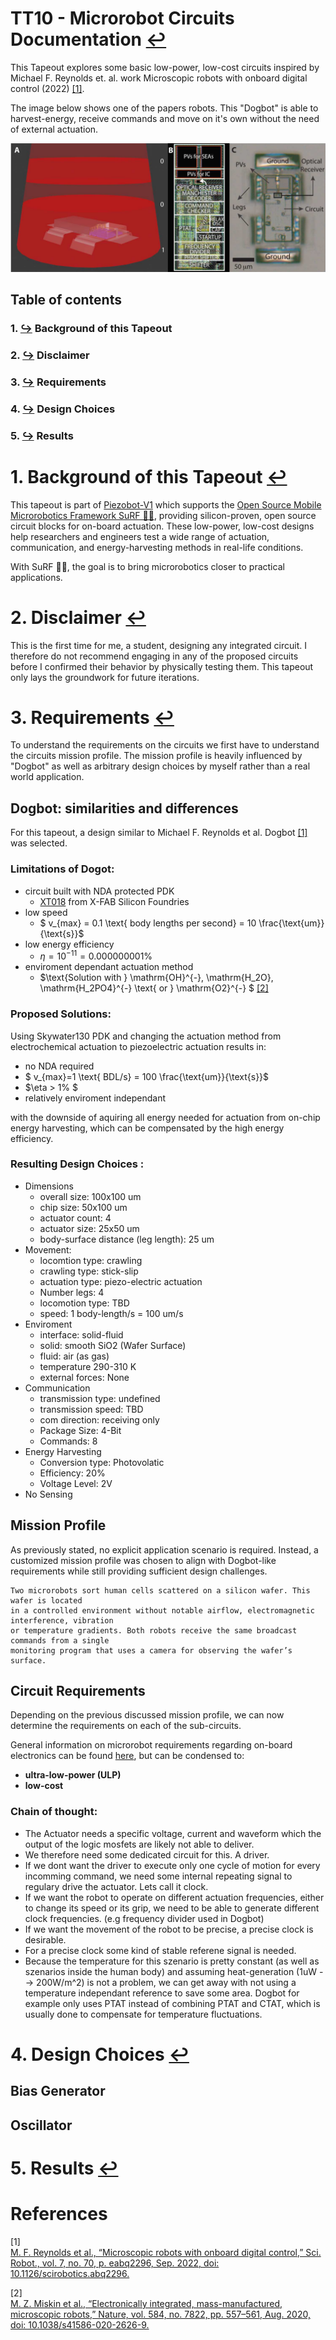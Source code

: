 #  TT10 - Microrobot Circuits Documentation [↩](../README.md)

This Tapeout explores some basic low-power, low-cost circuits inspired by Michael F. Reynolds et. al. work Microscopic robots with onboard digital control (2022) [[1]](#1). 
<br>

The image below shows one of the papers robots. This "Dogbot" is able to harvest-energy, receive commands and move on it's own without the need of external actuation.

![Dogbot](img/Dogbot.png)
<br>

## Table of contents
### 1. [↪](#1-background-of-this-tapeout-) Background of this Tapeout
### 2. [↪](#2-disclaimer-) Disclaimer
### 3. [↪](#3-requirements-) Requirements
### 4. [↪](#4-design-choices) Design Choices
### 5. [↪](#5-results-) Results




# 1. Background of this Tapeout [↩](#tt10---microrobot-circuits-documentation-)
This tapeout is part of [Piezobot-V1](https://github.com/jonoboderbonobo/piezobot-v1/blob/main/README.md) which supports the [Open Source Mobile Microrobotics Framework SuRF 🏄‍♀️](https://github.com/jonoboderbonobo/surf/), providing silicon-proven, open source circuit blocks for on-board actuation. These low-power, low-cost designs help researchers and engineers test a wide range of actuation, communication, and energy-harvesting methods in real-life conditions. 
<br> 

With SuRF 🏄‍♀️, the goal is to bring microrobotics closer to practical applications.





# 2. Disclaimer [↩](#tt10---microrobot-circuits-documentation-)
This is the first time for me, a student, designing any integrated circuit. I therefore do not recommend engaging in any of the proposed circuits before I confirmed their behavior by physically testing them. This tapeout only lays the groundwork for future iterations. 

# 3. Requirements [↩](#tt10---microrobot-circuits-documentation-)
To understand the requirements on the circuits we first have to understand the circuits mission profile. The mission profile is heavily influenced by "Dogbot" as well as arbitrary design choices by myself rather than a real world application.
## Dogbot: similarities and differences
For this tapeout, a design similar to Michael F. Reynolds et al. Dogbot [[1]](#1) was selected.

### Limitations of Dogot:
- circuit built with NDA protected PDK
    - [XT018](https://www.xfab.com/xt018) from X-FAB Silicon Foundries
- low speed
    - $ v_{max} = 0.1 \text{ body lengths per second} = 10 \frac{\text{um}}{\text{s}}$ 
- low energy efficiency 
    - $\eta = 10^{-11} = 0.000000001\%$
- enviroment dependant actuation method
    - $\text{Solution with } \mathrm{OH}^{-}, \mathrm{H_2O}, \mathrm{H_2PO4}^{-} \text{ or } \mathrm{O2}^{-}
    $ [[2]](#2)
### Proposed Solutions:
Using Skywater130 PDK and changing the actuation method from electrochemical actuation to piezoelectric actuation results in:
- no NDA required
- $ v_{max}=1 \text{ BDL/s} = 100 \frac{\text{um}}{\text{s}}$ 
- $\eta > 1\% $
- relatively enviroment independant

with the downside of aquiring all energy needed for actuation from on-chip energy harvesting, which can be compensated by the high energy efficiency.
### Resulting Design Choices :
- Dimensions
    - overall size: 100x100 um
    - chip size: 50x100 um
    - actuator count: 4
    - actuator size: 25x50 um
    - body-surface distance (leg length): 25 um
- Movement:
    - locomtion type: crawling
    - crawling type: stick-slip
    - actuation type: piezo-electric actuation
    - Number legs: 4
    - locomotion type: TBD
    - speed: 1 body-length/s = 100 um/s
- Enviroment
    - interface: solid-fluid
    - solid: smooth SiO2 (Wafer Surface)
    - fluid: air (as gas) 
    - temperature 290-310 K
    - external forces: None
- Communication
    - transmission type: undefined
    - transmission speed: TBD
    - com direction: receiving only
    - Package Size: 4-Bit
    - Commands: 8
- Energy Harvesting
    - Conversion type: Photovolatic
    - Efficiency: 20%
    - Voltage Level: 2V
- No Sensing

## Mission Profile
As previously stated, no explicit application scenario is required. Instead, 
a customized mission profile was chosen to align with Dogbot-like requirements 
while still providing sufficient design challenges. 
```
Two microrobots sort human cells scattered on a silicon wafer. This wafer is located 
in a controlled environment without notable airflow, electromagnetic interference, vibration 
or temperature gradients. Both robots receive the same broadcast commands from a single 
monitoring program that uses a camera for observing the wafer’s surface.
```

## Circuit Requirements
Depending on the previous discussed mission profile, we can now determine the requirements on each of the sub-circuits.
<br>

General information on microrobot requirements regarding on-board electronics can be found [here](https://github.com/jonoboderbonobo/surf/specs/requirements_on_microrobots.md), but can be condensed to:

 - **ultra-low-power (ULP)**
 - **low-cost**

### Chain of thought: <br>
- The Actuator needs a specific voltage, current and waveform which the output of the logic mosfets are likely not able to deliver. 
- We therefore need some dedicated circuit for this. A driver. 
- If we dont want the driver to execute only one cycle of motion for every incomming command, we need some internal repeating signal to regulary drive the actuator. Lets call it clock.
- If we want the robot to operate on different actuation frequencies, either to change its speed or its grip, we need to be able to generate different clock frequencies. (e.g frequency divider used in Dogbot)
- If we want the movement of the robot to be precise, a precise clock is desirable. 
- For a precise clock some kind of stable referene signal is needed. 
- Because the temperature for this szenario is pretty constant (as well as szenarios inside the human body) and assuming heat-generation (1uW --> 200W/m^2) is not a problem, we can get away with not using a temperature independant reference to save some area. Dogbot for example only uses PTAT instead of combining PTAT and CTAT, which is usually done to compensate for temperature fluctuations.   


# 4. Design Choices [↩](#tt10---microrobot-circuits-documentation-)
## Bias Generator

## Oscillator



# 5. Results [↩](#tt10---microrobot-circuits-documentation-)


# References
<a id="1">[1]</a> <br>
[M. F. Reynolds et al., “Microscopic robots with onboard digital control,” Sci. Robot., vol. 7, no. 70, p. eabq2296, Sep. 2022, doi: 10.1126/scirobotics.abq2296.](https://www.science.org/doi/10.1126/scirobotics.abq2296)

<a id="2">[2]</a> <br>
[M. Z. Miskin et al., “Electronically integrated, mass-manufactured, microscopic robots,” Nature, vol. 584, no. 7822, pp. 557–561, Aug. 2020, doi: 10.1038/s41586-020-2626-9.](https://www.nature.com/articles/s41586-020-2626-9)

